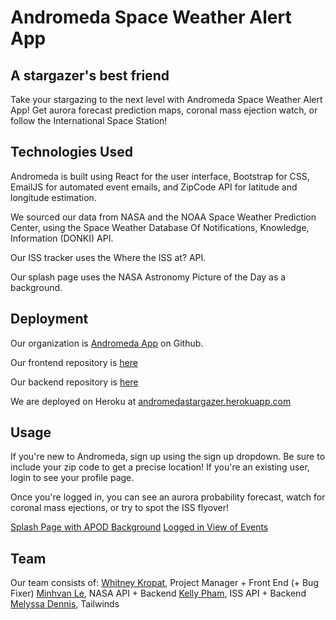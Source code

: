 # Andromeda Space Weather Alert App

## A stargazer's best friend

Take your stargazing to the next level with Andromeda Space Weather Alert App! Get aurora forecast prediction maps, coronal mass ejection watch, or follow the International Space Station!

## Technologies Used

Andromeda is built using React for the user interface, Bootstrap for CSS, EmailJS for automated event emails, and ZipCode API for latitude and longitude estimation.

We sourced our data from NASA and the NOAA Space Weather Prediction Center, using the Space Weather Database Of Notifications, Knowledge, Information (DONKI) API.

Our ISS tracker uses the Where the ISS at? API.

Our splash page uses the NASA Astronomy Picture of the Day as a background.


## Deployment  

Our organization is [Andromeda App](https://github.com/Andromeda-App) on Github.  

Our frontend repository is [here](https://github.com/Andromeda-App/Andromeda-backend)  

Our backend repository is [here](https://github.com/Andromeda-App/Andromeda-frontend)  

We are deployed on Heroku at [andromedastargazer.herokuapp.com](https://andromedastargazer.herokuapp.com/)    

## Usage

If you're new to Andromeda, sign up using the sign up dropdown. Be sure to include your zip code to get a precise location!
If you're an existing user, login to see your profile page.

Once you're logged in, you can see an aurora probability forecast, watch for coronal mass ejections, or try to spot the ISS flyover!

[Splash Page with APOD Background](./public/screenshot1.PNG)
[Logged in View of Events](./public/screenshot2.PNG)
 
 
## Team

Our team consists of:
   [Whitney Kropat](github.com/wkropat), Project Manager + Front End (+ Bug Fixer)
   [Minhvan Le](https://github.com/mple06), NASA API + Backend
   [Kelly Pham](https://github.com/kpham000), ISS API + Backend
   [Melyssa Dennis](https://github.com/Willowsmith), Tailwinds


